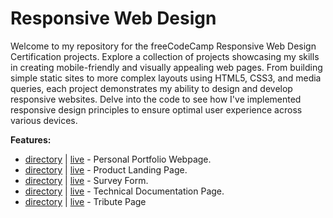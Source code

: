 ﻿# Responsive Web Design

Welcome to my repository for the freeCodeCamp Responsive Web Design Certification projects. Explore a collection of projects showcasing my skills in creating mobile-friendly and visually appealing web pages. From building simple static sites to more complex layouts using HTML5, CSS3, and media queries, each project demonstrates my ability to design and develop responsive websites. Delve into the code to see how I've implemented responsive design principles to ensure optimal user experience across various devices.

**Features:**

- [directory](./personal-portfolio-webpage/) | [live](https://oraio-personal-portfolio-webpage.netlify.app) - Personal Portfolio Webpage.
- [directory](./product-landing-page/) | [live](https://oraio-product-landing-page.netlify.app) - Product Landing Page.
- [directory](./survey-form-project/) | [live](https://oraio-survey-form.netlify.app) - Survey Form.
- [directory](./technical-documentation-page/) | [live](https://oraio-technical-docs-page.netlify.app) - Technical Documentation Page.
- [directory](./tribute-page-project/) | [live](https://oraio-tribute-page.netlify.app) - Tribute Page
